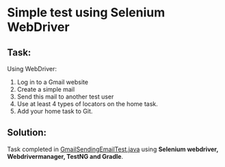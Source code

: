 # Simple test using Selenium WebDriver

## Task:  
Using WebDriver:

1) Log in to a Gmail website
2) Create a simple mail
3) Send this mail to another test user
4) Use at least 4 types of locators on the home task.  
5) Add your home task to Git.

## Solution:

Task completed in [GmailSendingEmailTest.java](src/test/java/GmailSendingEmailTest.java) using **Selenium webdriver, Webdrivermanager, TestNG and Gradle**.

